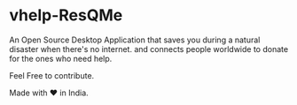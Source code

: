 # vhelp-ResQMe
An Open Source Desktop Application that saves you during a natural disaster when there's no internet. and connects people worldwide to donate for the ones who need help. 

Feel Free to contribute.


Made with ❤ in India.

